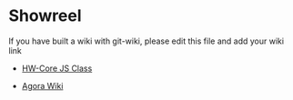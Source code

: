 # Showreel

If you have built a wiki with git-wiki, please edit this file and add your wiki link


* [HW-Core JS Class](https://hw-core.github.io/js-lib-class/)

* [Agora Wiki](https://agoranomic.github.io/wiki/)


